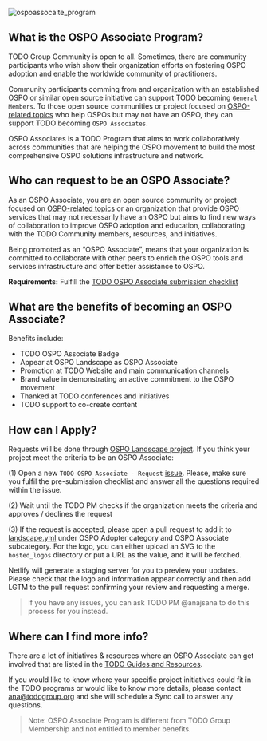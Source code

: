 ![ospoassocaite_program](https://user-images.githubusercontent.com/43671777/139878216-97c4ac50-d3c3-476a-a63c-2a0aeb15b12e.png)

## What is the OSPO Associate Program?

TODO Group Community is open to all. Sometimes, there are community participants who wish show their organization efforts on fostering OSPO adoption and enable the worldwide community of practitioners.

Community participants comming from and organization with an established OSPO or similar open source initiative can support TODO becoming `General Members`. To those open source communities or project focused on [OSPO-related topics](https://ospomindmap.todogroup.org/) who help OSPOs but may not have an OSPO, they can support TODO becoming `OSPO Associates`.

OSPO Associates is a TODO Program that aims to work collaboratively across communities that are helping the OSPO movement to build the most comprehensive OSPO solutions infrastructure and network.

## Who can request to be an OSPO Associate?

As an OSPO Associate, you are an open source community or project focused on [OSPO-related topics](https://ospomindmap.todogroup.org/) or an organization that provide OSPO services that may not necessarily have an OSPO but aims to find new ways of collaboration to improve OSPO adoption and education, collaborating with the TODO Community members, resources, and initiatives.

Being promoted as an “OSPO Associate”, means that your organization is committed to collaborate with other peers to enrich the OSPO tools and services infrastructure and offer better assistance to OSPO.

**Requirements:** Fulfill the [TODO OSPO Associate submission checklist](https://github.com/todogroup/ospolandscape/issues/new/choose)

## What are the benefits of becoming an OSPO Associate?

Benefits include:

* TODO OSPO Associate Badge
* Appear at OSPO Landscape as OSPO Associate
* Promotion at TODO Website and main communication channels
* Brand value in demonstrating an active commitment to the OSPO movement
* Thanked at TODO conferences and initiatives
* TODO support to co-create content

## How can I Apply?

Requests will be done through [OSPO Landscape project](https://github.com/todogroup/ospolandscape). If you think your project meet the criteria to be an OSPO Associate:

(1) Open a new `TODO OSPO Associate - Request` [issue](https://github.com/todogroup/ospolandscape/issues/new/choose). Please, make sure you fulfil the pre-submission checklist and answer all the questions required within the issue.

(2) Wait until the TODO PM checks if the organization meets the criteria and approves / declines the request

(3) If the request is accepted, please open a pull request to add it to [landscape.yml](https://github.com/todogroup/ospolandscape/blob/master/landscape.yml) under OSPO Adopter category and OSPO Associate subcategory. For the logo, you can either upload an SVG to the `hosted_logos` directory or put a URL as the value, and it will be fetched.

Netlify will generate a staging server for you to preview your updates. Please check that the logo and information appear correctly and then add LGTM to the pull request confirming your review and requesting a merge.

> If you have any issues, you can ask TODO PM @anajsana to do this process for you instead.

## Where can I find more info?

There are a lot of initiatives & resources where an OSPO Associate can get involved that are listed in the [TODO Guides and Resources](todogroup.org/guides).

If you would like to know where your specific project initiatives could fit in the TODO programs or would like to know more details, please contact ana@todogroup.org and she will schedule a Sync call to answer any questions.


> Note: OSPO Associate Program is different from TODO Group Membership and not entitled to member benefits.
